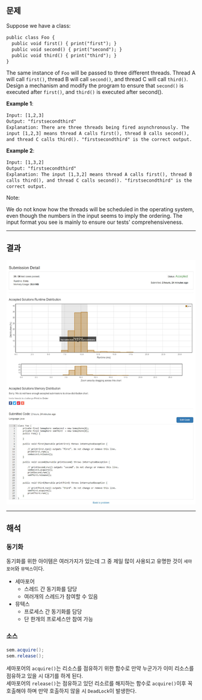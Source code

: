 ## 문제
Suppose we have a class:
```
public class Foo {
  public void first() { print("first"); }
  public void second() { print("second"); }
  public void third() { print("third"); }
}
```
The same instance of `Foo` will be passed to three different threads. Thread A will call `first()`, thread B will call `second()`, and thread C will call `third()`. Design a mechanism and modify the program to ensure that `second()` is executed after `first()`, and `third()` is executed after second().

**Example 1**:
  ```
  Input: [1,2,3]
  Output: "firstsecondthird"
  Explanation: There are three threads being fired asynchronously. The input [1,2,3] means thread A calls first(), thread B calls second(), and thread C calls third(). "firstsecondthird" is the correct output.
  ```
**Example 2**:
  ```
  Input: [1,3,2]
  Output: "firstsecondthird"
  Explanation: The input [1,3,2] means thread A calls first(), thread B calls third(), and thread C calls second(). "firstsecondthird" is the correct output.
  ```

Note:

We do not know how the threads will be scheduled in the operating system, even though the numbers in the input seems to imply the ordering. The input format you see is mainly to ensure our tests' comprehensiveness.

---
## 결과
![PrintInOrder Result](./PrintInOrder.jpg)

---
## 해석
### 동기화
동기화를 위한 아이템은 여러가지가 있는데 그 중 제일 많이 사용되고 유명한 것이 `세마포어`와 `뮤텍스`이다.
* 세마포어
  * 스레드 간 동기화를 담당
  * 여러개의 스레드가 참여할 수 있음
* 뮤텍스
  * 프로세스 간 동기화를 담당
  * 단 한개의 프로세스만 참여 가능

### 소스
```java
sem.acquire();
sem.release();
```
세마포어의 `acquire()`는 리소스를 점유하기 위한 함수로 만약 누군가가 이미 리소스를 점유하고 있을 시 대기를 하게 된다.  
세마포어의 `release()`는 점유하고 있던 리소르를 해지하는 함수로 `acquire()`이후 꼭 호출해야 하며 만약 호출하지 않을 시 `DeadLock`이 발생한다.
